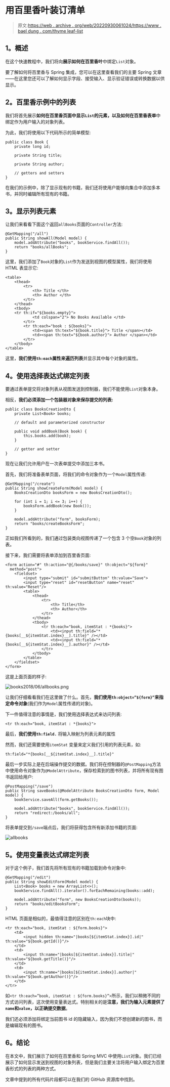 # 用百里香叶装订清单

> 原文:[https://web . archive . org/web/20220930061024/https://www . bael dung . com/thyme leaf-list](https://web.archive.org/web/20220930061024/https://www.baeldung.com/thymeleaf-list)

## **1。概述**

在这个快速教程中，我们将向**展示如何在百里香叶**中绑定`List`对象。

要了解如何将百里香与 Spring 集成，您可以在这里查看我们的主要 Spring 文章——在这里您还可以了解如何显示字段、接受输入、显示验证错误或转换数据以供显示。

## **2。百里香示例中的列表**

我们将首先展示**如何在百里香页面中显示`List`的元素，以及如何在百里香表单**中绑定作为用户输入的对象列表。

为此，我们将使用以下代码所示的简单模型:

```
public class Book {
    private long id;

    private String title;

    private String author;

    // getters and setters
}
```

在我们的示例中，除了显示现有的书籍，我们还将使用户能够向集合中添加多本书，并同时编辑所有现有的书籍。

## **3。显示列表元素**

让我们来看看下面这个返回`allBooks`页面的`Controller`方法:

```
@GetMapping("/all")
public String showAll(Model model) {
    model.addAttribute("books", bookService.findAll());
    return "books/allBooks";
}
```

这里，我们添加了`Book`对象的`List`作为发送到视图的模型属性，我们将使用 HTML 表显示它:

```
<table>
    <thead>
        <tr>
            <th> Title </th>
            <th> Author </th>
        </tr>
    </thead>
    <tbody>
	<tr th:if="${books.empty}">
            <td colspan="2"> No Books Available </td>
        </tr>
        <tr th:each="book : ${books}">
            <td><span th:text="${book.title}"> Title </span></td>
            <td><span th:text="${book.author}"> Author </span></td>
        </tr>
    </tbody>
</table>
```

这里，**我们使用`th:each`属性来遍历列表**并显示其中每个对象的属性。

## **4。使用选择表达式**绑定列表

要通过表单提交将对象列表从视图发送到控制器，我们不能使用`List`对象本身。

相反，**我们必须添加一个包装器对象来保存提交的列表:**

```
public class BooksCreationDto {
    private List<Book> books;

    // default and parameterized constructor

    public void addBook(Book book) {
        this.books.add(book);
    }

    // getter and setter
}
```

现在让我们允许用户在一次表单提交中添加三本书。

首先，我们将准备表单页面，将我们的命令对象作为一个`Model`属性传递:

```
@GetMapping("/create")
public String showCreateForm(Model model) {
    BooksCreationDto booksForm = new BooksCreationDto();

    for (int i = 1; i <= 3; i++) {
        booksForm.addBook(new Book());
    }

    model.addAttribute("form", booksForm);
    return "books/createBooksForm";
}
```

正如我们所看到的，我们通过包装类向视图传递了一个包含 3 个空`Book`对象的列表。

接下来，我们需要将表单添加到百里香页面:

```
<form action="#" th:action="@{/books/save}" th:object="${form}"
  method="post">
    <fieldset>
        <input type="submit" id="submitButton" th:value="Save">
        <input type="reset" id="resetButton" name="reset" th:value="Reset"/>
        <table>
            <thead>
                <tr>
                    <th> Title</th>
                    <th> Author</th>
                </tr>
            </thead>
            <tbody>
                <tr th:each="book, itemStat : *{books}">
                    <td><input th:field="*{books[__${itemStat.index}__].title}" /></td>
                    <td><input th:field="*{books[__${itemStat.index}__].author}" /></td>
                </tr>
            </tbody>
        </table>
    </fieldset>
</form>
```

这是上面页面的样子:

![books2018/06/allbooks.png](../Images/d4717e01e9f388e316480e8f5fb0fabb.png)

让我们仔细看看我们在这里做了什么。首先，**我们使用`th:object=”${form}”`来指定命令对象**(我们作为`Model`属性传递的对象)。

下一件值得注意的事情是，我们使用选择表达式来访问列表:

```
<tr th:each="book, itemStat : *{books}">
```

最后，**我们使用`th:field.`** 将输入映射为列表元素的属性

然而，我们还需要使用`itemStat` 变量来定义我们引用的列表元素，如:

```
th:field="*{books[__${itemStat.index}__].title}"
```

最后一步实际上是在后端操作提交的数据。我们将在控制器的`@PostMapping`方法中使用命令对象作为`@ModelAttribute`，保存检索到的图书列表，并将所有现有图书返回给用户:

```
@PostMapping("/save")
public String saveBooks(@ModelAttribute BooksCreationDto form, Model model) {
    bookService.saveAll(form.getBooks());

    model.addAttribute("books", bookService.findAll());
    return "redirect:/books/all";
}
```

将表单提交到`/save`端点后，我们将获得包含所有新添加书籍的页面:

![allbooks](../Images/0c117e75c9749c6cef09971add5fb403.png)

## **5。使用变量表达式绑定列表**

对于这个例子，我们首先将所有现有的书籍加载到命令对象中:

```
@GetMapping("/edit")
public String showEditForm(Model model) {
    List<Book> books = new ArrayList<>();
    bookService.findAll().iterator().forEachRemaining(books::add);

    model.addAttribute("form", new BooksCreationDto(books));
    return "books/editBooksForm";
}
```

HTML 页面是相似的，最值得注意的区别在`th:each`块中:

```
<tr th:each="book, itemStat : ${form.books}">
    <td>
        <input hidden th:name="|books[${itemStat.index}].id|" th:value="${book.getId()}"/>
    </td>
    <td>
        <input th:name="|books[${itemStat.index}].title|" th:value="${book.getTitle()}"/>
    </td>
    <td>
        <input th:name="|books[${itemStat.index}].author|" th:value="${book.getAuthor()}"/>
    </td>
</tr>
```

如`<tr th:each=”book, itemStat : ${form.books}”>`所示，我们以稍微不同的方式访问列表，这次使用变量表达式。特别相关的是**注意，我们为输入元素提供了`name`和`value`，以正确提交数据**。

我们还必须添加将绑定当前图书 id 的隐藏输入，因为我们不想创建新的图书，而是编辑现有的图书。

## **6。结论**

在本文中，我们展示了如何在百里香和 Spring MVC 中使用`List`对象。我们已经展示了如何显示发送到视图的对象列表，但是我们主要关注将用户输入绑定为百里香形式的列表的两种方式。

文章中提到的所有代码片段都可以在我们的 GitHub 资源库中找到。